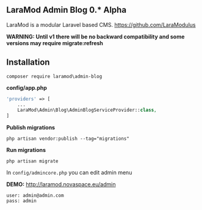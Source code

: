 LaraMod Admin Blog 0.* Alpha
----------------------------
LaraMod is a modular Laravel based CMS.
https://github.com/LaraModulus

**WARNING: Until v1 there will be no backward compatibility and some versions may require migrate:refresh** 

Installation
---------------
```
composer require laramod\admin-blog
```
 **config/app.php**
 
```php 
'providers' => [
    ...
    LaraMod\Admin\Blog\AdminBlogServiceProvider::class,
]
```
**Publish migrations**
```
php artisan vendor:publish --tag="migrations"
```
**Run migrations**
```
php artisan migrate
```

In `config/admincore.php` you can edit admin menu

**DEMO:** http://laramod.novaspace.eu/admin
```
user: admin@admin.com
pass: admin
```